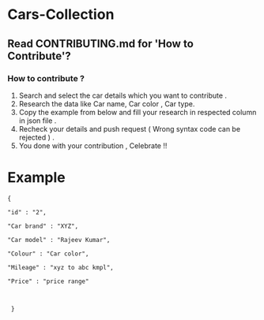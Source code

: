 # Cars-Collection


## Read CONTRIBUTING.md for 'How to Contribute'?

### How to contribute ?

1. Search and select the car details which you want to contribute .
2. Research the data like Car name, Car color , Car type.
3. Copy the example from below and fill your research in respected column in json file .
4. Recheck your details and push request ( Wrong syntax code can be rejected ) .
5. You done with your contribution , Celebrate !! 

 # Example

    {
 
    "id" : "2",
    
    "Car brand" : "XYZ",
    
    "Car model" : "Rajeev Kumar",
    
    "Colour" : "Car color",
    
    "Mileage" : "xyz to abc kmpl",
    
    "Price" : "price range"
    
    
    
     }
